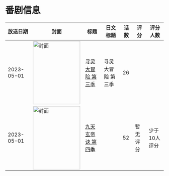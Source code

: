 # 番剧信息

|放送日期|封面|标题|日文标题|话数|评分|评分人数|
|---|---|---|---|---|---|---|
|2023-05-01|<img src="https://lain.bgm.tv/pic/cover/c/da/a5/501327_LMB2f.jpg" alt="封面" style="width:150px;height:200px;object-fit:cover;">|[寻灵大冒险 第三季](https://bangumi.tv/subject/501327)|寻灵大冒险 第三季|26|||
|2023-05-01|<img src="https://lain.bgm.tv/pic/cover/c/75/1f/431809_H5337.jpg" alt="封面" style="width:150px;height:200px;object-fit:cover;">|[九天玄帝诀 第四季](https://bangumi.tv/subject/431809)||52|暂无评分|少于10人评分|
